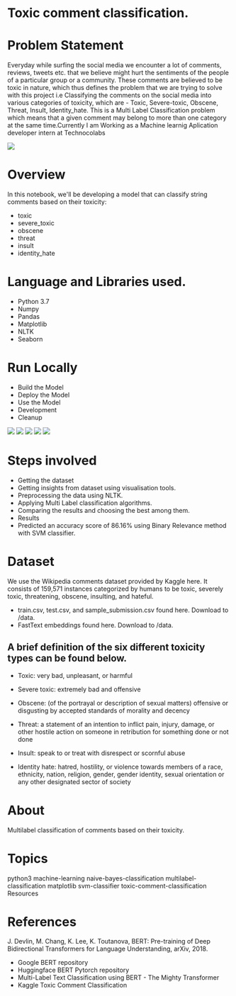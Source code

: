 # Toxic comment classification.

# Problem Statement
Everyday while surfing the social media we encounter a lot of comments, reviews, tweets etc. that we believe might hurt the sentiments of the people of a particular group or a community. These comments are believed to be toxic in nature, which thus defines the problem that we are trying to solve with this project i.e Classifying the comments on the social media into various categories of toxicity, which are - Toxic, Severe-toxic, Obscene, Threat, Insult, Identity_hate. This is a Multi Label Classification problem which means that a given comment may belong to more than one category at the same time.Currently I am  Working as a Machine learnig Aplication developer intern at Technocolabs

![](/static/image/main.jpg)

# Overview
In this notebook, we'll be developing a model that can classify string comments based on their toxicity:

* toxic
* severe_toxic
* obscene
* threat
* insult
* identity_hate

#  Language and Libraries used.

* Python 3.7
* Numpy
* Pandas
* Matplotlib
* NLTK
* Seaborn

# Run Locally
* Build the Model
* Deploy the Model
* Use the Model
* Development
* Cleanup

![](static/image/first.png)
![](static/image/second.png)
![](static/image/third.png)
![](static/image/fourth.png)
![](static/image/fifth.png)

# Steps involved

* Getting the dataset
* Getting insights from dataset using visualisation tools.
* Preprocessing the data using NLTK.
* Applying Multi Label classification algorithms.
* Comparing the results and choosing the best among them.
* Results
* Predicted an accuracy score of 86.16% using Binary Relevance method with SVM classifier.

# Dataset
We use the Wikipedia comments dataset provided by Kaggle here. It consists of 159,571 instances categorized by humans to be toxic, severely toxic, threatening, obscene, insulting, and hateful.
* train.csv, test.csv, and sample_submission.csv found here. Download to /data.
* FastText embeddings found here. Download to /data.

## A brief definition of the six different toxicity types can be found below.
* Toxic: very bad, unpleasant, or harmful

* Severe toxic: extremely bad and offensive

* Obscene: (of the portrayal or description of sexual matters) offensive or disgusting by accepted standards of morality and decency

* Threat: a statement of an intention to inflict pain, injury, damage, or other hostile action on someone in retribution for something done or not done

* Insult: speak to or treat with disrespect or scornful abuse

* Identity hate: hatred, hostility, or violence towards members of a race, ethnicity, nation, religion, gender, gender identity, sexual orientation or any other designated sector of society

# About

Multilabel classification of comments based on their toxicity.

# Topics
python3 machine-learning naive-bayes-classification multilabel-classification matplotlib svm-classifier toxic-comment-classification
Resources

# References

J. Devlin, M. Chang, K. Lee, K. Toutanova, BERT: Pre-training of Deep Bidirectional Transformers for Language Understanding, arXiv, 2018.
* Google BERT repository
* Huggingface BERT Pytorch repository
* Multi-Label Text Classification using BERT - The Mighty Transformer
* Kaggle Toxic Comment Classification
